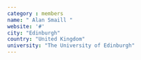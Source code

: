 ```yaml
---
category : members
name: " Alan Smaill " 
website: '#'
city: "Edinburgh"
country: "United Kingdom"
university: "The University of Edinburgh"
---
```


